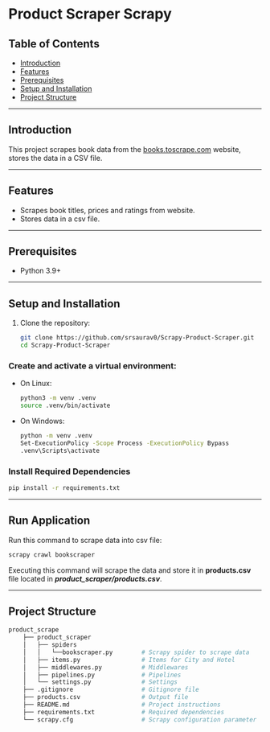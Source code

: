 # Product Scraper Scrapy

## Table of Contents
- [Introduction](#introduction)
- [Features](#features)
- [Prerequisites](#prerequisites)
- [Setup and Installation](#setup-and-installation)
- [Project Structure](#project-structure)

---

## Introduction

This project scrapes book data from the [books.toscrape.com](https://books.toscrape.com/) website, stores the data in a CSV file.

---

## Features

- Scrapes book titles, prices and ratings from website.
- Stores data in a csv file.

---

## Prerequisites

- Python 3.9+

---

## Setup and Installation

1. Clone the repository:
   ```bash
   git clone https://github.com/srsaurav0/Scrapy-Product-Scraper.git
   cd Scrapy-Product-Scraper
   ```

### Create and activate a virtual environment:
- On Linux:
  ```bash
  python3 -m venv .venv
  source .venv/bin/activate
  ```
- On Windows:
  ```bash
  python -m venv .venv
  Set-ExecutionPolicy -Scope Process -ExecutionPolicy Bypass
  .venv\Scripts\activate
  ```

### **Install Required Dependencies**
```bash
pip install -r requirements.txt
```

---

## Run Application

Run this command to scrape data into csv file:

```bash
scrapy crawl bookscraper
```

Executing this command will scrape the data and store it in **products.csv** file located in ***product_scraper/products.csv***.

---


## Project Structure

```bash
product_scrape
    ├── product_scraper
    │   ├── spiders
    │   │   └──bookscraper.py        # Scrapy spider to scrape data
    │   ├── items.py                 # Items for City and Hotel
    │   ├── middlewares.py           # Middlewares
    │   ├── pipelines.py             # Pipelines
    │   └── settings.py              # Settings
    ├── .gitignore                   # Gitignore file
    ├── products.csv                 # Output file
    ├── README.md                    # Project instructions
    ├── requirements.txt             # Required dependencies
    └── scrapy.cfg                   # Scrapy configuration parameter
```